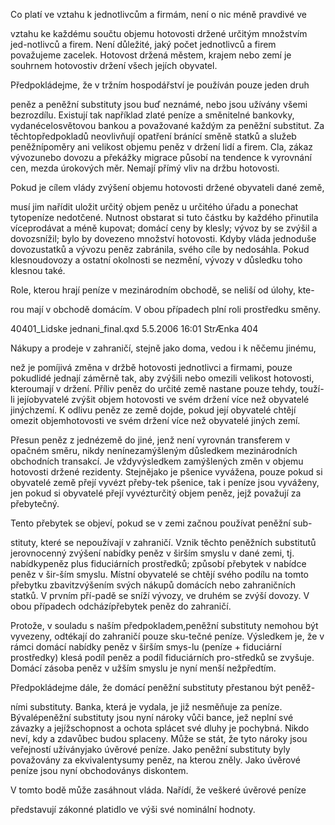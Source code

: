 
Co platí ve vztahu k jednotlivcům a firmám, není o nic méně pravdivé ve

vztahu ke každému součtu objemu hotovosti držené určitým množstvím jed-notlivců a firem. Není důležité, jaký počet jednotlivců a firem považujeme zacelek. Hotovost držená městem, krajem nebo zemí je souhrnem hotovostiv držení všech jejích obyvatel.

Předpokládejme, že v tržním hospodářství je používán pouze jeden druh

peněz a peněžní substituty jsou buď neznámé, nebo jsou užívány všemi bezrozdílu. Existují tak například zlaté peníze a směnitelné bankovky, vydanécelosvětovou bankou a považované každým za peněžní substitut. Za těchtopředpokladů neovlivňují opatření bránící směně statků a služeb peněžnípoměry ani velikost objemu peněz v držení lidí a firem. Cla, zákaz vývozunebo dovozu a překážky migrace působí na tendence k vyrovnání cen, mezda úrokových měr. Nemají přímý vliv na držbu hotovosti.

Pokud je cílem vlády zvýšení objemu hotovosti držené obyvateli dané země,

musí jim nařídit uložit určitý objem peněz u určitého úřadu a ponechat tytopeníze nedotčené. Nutnost obstarat si tuto částku by každého přinutila víceprodávat a méně kupovat; domácí ceny by klesly; vývoz by se zvýšil a dovozsnížil; bylo by dovezeno množství hotovosti. Kdyby vláda jednoduše dovozustatků a vývozu peněz zabránila, svého cíle by nedosáhla. Pokud klesnoudovozy a ostatní okolnosti se nezmění, vývozy v důsledku toho klesnou také.

Role, kterou hrají peníze v mezinárodním obchodě, se neliší od úlohy, kte-

rou mají v obchodě domácím. V obou případech plní roli prostředku směny.

40401_Lidske jednani_final.qxd 5.5.2006 16:01 StrÆnka 404

Nákupy a prodeje v zahraničí, stejně jako doma, vedou i k něčemu jinému,

než je pomíjivá změna v držbě hotovosti jednotlivci a firmami, pouze pokudlidé jednají záměrně tak, aby zvýšili nebo omezili velikost hotovosti, kteroumají v držení. Příliv peněz do určité země nastane pouze tehdy, touží-li jejíobyvatelé zvýšit objem hotovosti ve svém držení více než obyvatelé jinýchzemí. K odlivu peněz ze země dojde, pokud její obyvatelé chtějí omezit objemhotovosti ve svém držení více než obyvatelé jiných zemí.

Přesun peněz z jednézemě do jiné, jenž není vyrovnán transferem v opačném směru, nikdy nenínezamýšleným důsledkem mezinárodních obchodních transakcí. Je vždyvýsledkem zamýšlených změn v objemu hotovosti držené rezidenty. Stejnějako je pšenice vyvážena, pouze pokud si obyvatelé země přejí vyvézt přeby-tek pšenice, tak i peníze jsou vyváženy, jen pokud si obyvatelé přejí vyvézturčitý objem peněz, jejž považují za přebytečný.

Tento přebytek se objeví, pokud se v zemi začnou používat peněžní sub-

stituty, které se nepoužívají v zahraničí. Vznik těchto peněžních substitutů jerovnocenný zvýšení nabídky peněz v širším smyslu v dané zemi, tj. nabídkypeněz plus fiduciárních prostředků; způsobí přebytek v nabídce peněz v šir-ším smyslu. Místní obyvatelé se chtějí svého podílu na tomto přebytku zbavitzvýšením svých nákupů domácích nebo zahraničních statků. V prvním pří-padě se sníží vývozy, ve druhém se zvýší dovozy. V obou případech odcházípřebytek peněz do zahraničí.

Protože, v souladu s naším předpokladem,peněžní substituty nemohou být vyvezeny, odtékají do zahraničí pouze sku-tečné peníze. Výsledkem je, že v rámci domácí nabídky peněz v širším smys-lu (peníze + fiduciární prostředky) klesá podíl peněz a podíl fiduciárních pro-středků se zvyšuje. Domácí zásoba peněz v užším smyslu je nyní menší nežpředtím.

Předpokládejme dále, že domácí peněžní substituty přestanou být peněž-

ními substituty. Banka, která je vydala, je již nesměňuje za peníze. Bývalépeněžní substituty jsou nyní nároky vůči bance, jež neplní své závazky a jejížschopnost a ochota splácet své dluhy je pochybná. Nikdo neví, kdy a zdavůbec budou splaceny. Může se stát, že tyto nároky jsou veřejností užíványjako úvěrové peníze. Jako peněžní substituty byly považovány za ekvivalentysumy peněz, na kterou zněly. Jako úvěrové peníze jsou nyní obchodoványs diskontem.

V tomto bodě může zasáhnout vláda. Nařídí, že veškeré úvěrové peníze

představují zákonné platidlo ve výši své nominální hodnoty.
